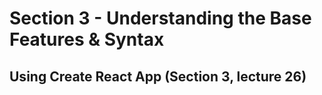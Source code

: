 # Section 3 - Understanding the Base Features & Syntax

## Using Create React App (Section 3, lecture 26)